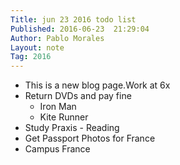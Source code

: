 ```yaml
---
Title: jun 23 2016 todo list
Published: 2016-06-23  21:29:04
Author: Pablo Morales
Layout: note
Tag: 2016 
---
```

* This is a new blog page.Work at 6x 
* Return DVDs and pay fine 
  * Iron Man 
  * Kite Runner 
* Study Praxis - Reading 
* Get Passport Photos for France 
* Campus France 
